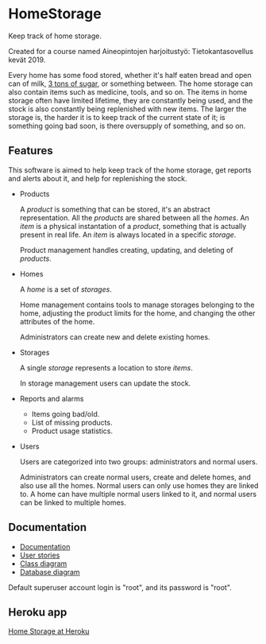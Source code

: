 # HomeStorage
Keep track of home storage.

Created for a course named Aineopintojen harjoitustyö: Tietokantasovellus kevät 2019.

Every home has some food stored, whether it's half eaten bread and open can of milk, [3 tons of sugar](https://www.riemurasia.net/kuva/Sokerivarasto/69529), or something between. The home storage can also contain items such as medicine, tools, and so on. The items in home storage often have limited lifetime, they are constantly being used, and the stock is also constantly being replenished with new items. The larger the storage is, the harder it is to keep track of the current state of it; is something going bad soon, is there oversupply of something, and so on.

## Features

This software is aimed to help keep track of the home storage, get reports and alerts about it, and help for replenishing the stock.
* Products

  A *product* is something that can be stored, it's an abstract representation. All the *products* are shared between all the *homes*.
  An *item* is a physical instantation of a *product*, something that is actually present in real life. An *item* is always located in a specific *storage*.

  Product management handles creating, updating, and deleting of *products*.

* Homes

  A *home* is a set of *storages*.

  Home management contains tools to manage storages belonging to the home, adjusting the product limits for the home, and changing the other attributes of the home.

  Administrators can create new and delete existing homes.

* Storages

  A single *storage* represents a location to store *items*.

  In storage management users can update the stock.

* Reports and alarms
  * Items going bad/old.
  * List of missing products.
  * Product usage statistics.
  
* Users

  Users are categorized into two groups: administrators and normal users.

  Administrators can create normal users, create and delete homes, and also use all the homes.
  Normal users can only use homes they are linked to.
  A home can have multiple normal users linked to it, and normal users can be linked to multiple homes.


## Documentation

* [Documentation](application/static/docs/index.html)
* [User stories](documentation/user-stories.md)
* [Class diagram](documentation/classdiagram.svg)
* [Database diagram](documentation/database.svg)

Default superuser account login is "root", and its password is "root".


## Heroku app
<a href="https://guarded-reef-23220.herokuapp.com/">Home Storage at Heroku</a>

